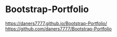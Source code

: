 # Bootstrap-Portfolio
https://daners7777.github.io/Bootstrap-Portfolio/<br>
https://github.com/daners7777/Bootstrap-Portfolio
